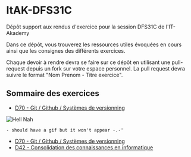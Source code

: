 # ItAK-DFS31C

Dépôt support aux rendus d'exercice pour la session DFS31C de l'IT-Akademy

Dans ce dépôt, vous trouverez les ressources utiles évoquées en cours ainsi que les consignes des différents exercices.

Chaque devoir à rendre devra se faire sur ce dépôt en utilisant une pull-request depuis un fork sur votre espace personnel.
La pull request devra suivre le format "Nom Prenom - Titre exercice".

## Sommaire des exercices

  - [D70 - Git / Github / Systèmes de versionning](D70_Git/Exercices.md)


![Hell Nah](https://media.giphy.com/media/v1.Y2lkPTc5MGI3NjExNnQ0Znhocng4bHBoODN4YzZyZXlwM2ZrNHo4MXA5dzQzemQzYWVrbiZlcD12MV9pbnRlcm5hbF9naWZfYnlfaWQmY3Q9Zw/VbnUQpnihPSIgIXuZv/giphy.gif)

    - should have a gif but it won't appear -.-'

  - [D70 - Git / Github / Systèmes de versionning](D70_Git/README.md)
  - [D42 - Consolidation des connaissances en informatique](D42_Consolidation_info/README.md)

